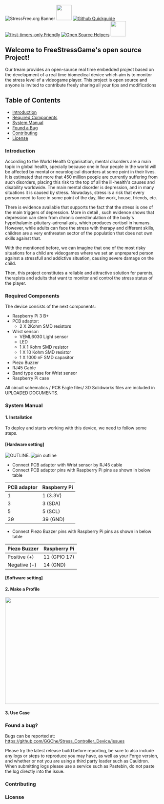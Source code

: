 ![StressFree.org Banner](https://github.com/GGChe/Stress_Controller_Device/blob/master/User%20Manual%20%26%20Support%20Documents/Some%20pictures/Banner.png)
[<img src="https://user-images.githubusercontent.com/46483800/56038160-29552900-5d29-11e9-81a1-04e26ac6b5c5.jpg" width="50">](https://www.youtube.com/channel/UC1Y8QuR_0B8nRpyRaub2-ag)
[![Github Quickguide](https://travis-ci.com/GGChe/Stress_Controller_Device.svg?branch=master)](https://travis-ci.org/GGChe/Stress_Controller_Device/)
[![first-timers-only Friendly](https://img.shields.io/badge/first--timers--only-friendly-blue.svg)](http://www.firsttimersonly.com/)
[![Open Source Helpers](https://www.codetriage.com/ggche/stress_controller_device/badges/users.svg)](https://www.codetriage.com/ggche/stress_controller_device)
[<img src="https://user-images.githubusercontent.com/46483800/56038160-29552900-5d29-11e9-81a1-04e26ac6b5c5.jpg" width="50">](https://www.youtube.com/channel/UC1Y8QuR_0B8nRpyRaub2-ag)
## Welcome to FreeStressGame's open source Project!

Our tream provides an open-source real time embedded project based on the development of a real time biomedical device which aim is to monitor the stress level of a videogame player. This project is open source and anyone is invited to contribute freely sharing all your tips and modifications

## Table of Contents

* [Introduction](#introduction)
* [Required Components](#required-components)
* [System Manual](#system-manual)
* [Found a Bug](#found-a-bug)
* [Contributing](#contributing)
* [License](#license)


### Introduction


According to the World Health Organisation, mental disorders are a main topic in global health, specially because one in four people in the world will be affected by mental or neurological disorders at some point in their lives. It is estimated that more that 450 million people are currently suffering from such disorders, placing this risk to the top of all the ill-health's causes and disability worldwide. The main mental disorder is depression, and in many situations it is caused by stress. Nowadays, stress is a risk that every person need to face in some point of the day, like work, house, friends, etc. 

There is evidence available that supports the fact that the stress is one of the main triggers of depression. More in detail , such evidence shows that depression can stem from chronic overstimulation of the body's hypothalamic-pituitary-adrenal axis, which produces cortisol in humans. However, while adults can face the stress with therapy and different skills, children are a very enthreaten sector of the population that does not own skills against that. 

With the mentioned before, we can imagine that one of the most risky situations for a child are videogames where we set an unprepared person against a stressfull and addictive situation, causing severe damage on the child. 

Then, this project constitutes a reliable and attractive solution for parents, therapists and adults that want to monitor and control the stress status of the player.

### Required Components 
The device consists of the next components:
- Raspberry Pi 3 B+
- PCB adaptor: 
  * 2 X 2Kohm SMD resistors
- Wrist sensor:
  * VEML6030 Light sensor 
  * LED
  * 1 X 1 Kohm SMD resistor 
  * 1 X 10 Kohm SMD resistor
  * 1 X 1000 nF SMD capasitor 
- Piezo Buzzer
- RJ45 Cable
- Band type case for Wrist sensor
- Raspberry Pi case 

All circuit schematics / PCB Eagle files/ 3D Solidworks files are included in UPLOADED DOCUMENTS. 

### System Manual 
#### 1. Installation

To deploy and starts working with this device, we need to follow some steps. 

#### [Hardware setting] 

![OUTLINE](https://user-images.githubusercontent.com/46483800/55642991-ea275500-57c9-11e9-9a85-fb307a86195a.JPG)<img width="3" height="3"></img>
![pin outline](https://user-images.githubusercontent.com/46483800/55650311-3b8d0f80-57dd-11e9-888e-57d0e911ed39.JPG)
* Connect PCB adaptor with Wrist sensor by RJ45 cable
* Connect PCB adaptor pins with Raspberry Pi pins as shown in below table 

|PCB adaptor | Raspberry Pi| 
------------|-------------
|    1      |     1 (3.3V)|
|    3      |     3 (SDA) |
|    5      |     5 (SCL) |
|    39     |     39 (GND)|

* Connect Piezo Buzzer pins with Raspberry Pi pins as shown in below table 

|Piezo Buzzer | Raspberry Pi| 
------------|-------------
| Positive (+) |     11 (GPIO 17)|
| Negative (-) |     14 (GND) |

#### [Software setting] 



#### 2. Make a Profile 
<p align="center">
  <img width="550" height="350" src="https://user-images.githubusercontent.com/46483800/55652907-cb828780-57e4-11e9-9571-8c4e7ec287e8.JPG">
</p>

#### 3. Use Case 




### Found a bug?

Bugs can be reported at: https://github.com/GGChe/Stress_Controller_Device/issues

Please try the latest release build before reporting, be sure to also include any logs or steps to reproduce you may have, as well as your Forge version, and whether or not you are using a third party loader such as Cauldron. When submitting logs please use a service such as Pastebin, do not paste the log directly into the issue.

### Contributing



### License



